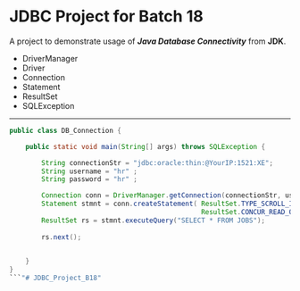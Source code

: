 # JDBC Project for Batch 18
A project to demonstrate usage of **_Java Database Connectivity_** from **JDK**.

* DriverManager
* Driver
* Connection
* Statement
* ResultSet
* SQLException
---
```java
public class DB_Connection {

    public static void main(String[] args) throws SQLException {

        String connectionStr = "jdbc:oracle:thin:@YourIP:1521:XE";
        String username = "hr" ;
        String password = "hr" ;

        Connection conn = DriverManager.getConnection(connectionStr, username, password);
        Statement stmnt = conn.createStatement( ResultSet.TYPE_SCROLL_INSENSITIVE,
                                                ResultSet.CONCUR_READ_ONLY);
        ResultSet rs = stmnt.executeQuery("SELECT * FROM JOBS");
        
        rs.next();
        

    }
}
```"# JDBC_Project_B18" 
